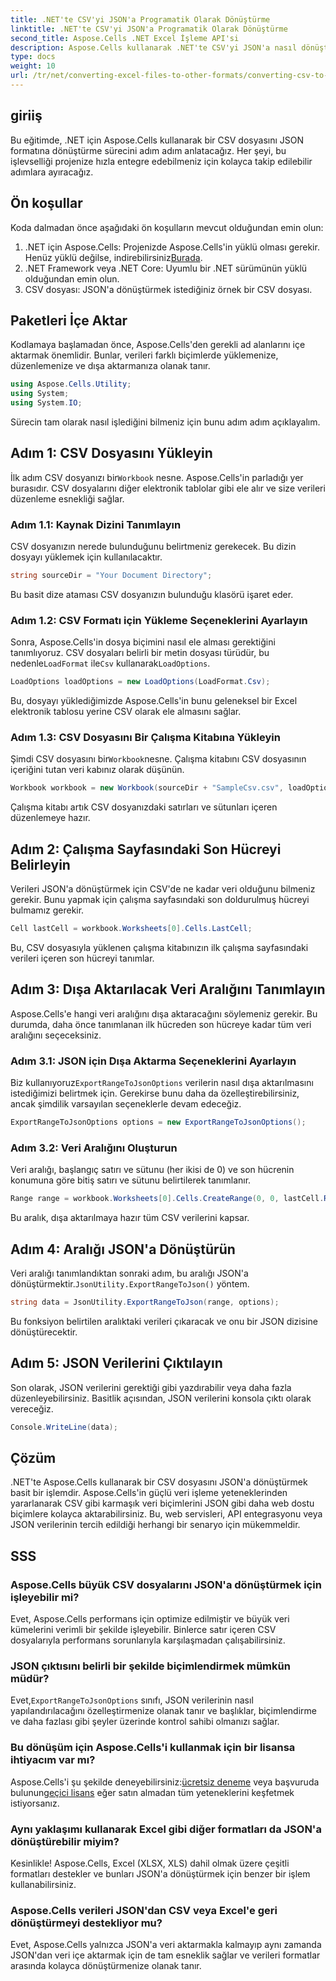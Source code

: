 ```yaml
---
title: .NET'te CSV'yi JSON'a Programatik Olarak Dönüştürme
linktitle: .NET'te CSV'yi JSON'a Programatik Olarak Dönüştürme
second_title: Aspose.Cells .NET Excel İşleme API'si
description: Aspose.Cells kullanarak .NET'te CSV'yi JSON'a nasıl dönüştüreceğinizi öğrenin. Kolay takip edilebilir kod örnekleriyle veri dönüşümü için adım adım kılavuz.
type: docs
weight: 10
url: /tr/net/converting-excel-files-to-other-formats/converting-csv-to-json/
---
```

## giriiş
Bu eğitimde, .NET için Aspose.Cells kullanarak bir CSV dosyasını JSON formatına dönüştürme sürecini adım adım anlatacağız. Her şeyi, bu işlevselliği projenize hızla entegre edebilmeniz için kolayca takip edilebilir adımlara ayıracağız.
## Ön koşullar
Koda dalmadan önce aşağıdaki ön koşulların mevcut olduğundan emin olun:
1.  .NET için Aspose.Cells: Projenizde Aspose.Cells'in yüklü olması gerekir. Henüz yüklü değilse, indirebilirsiniz[Burada](https://releases.aspose.com/cells/net/).
2. .NET Framework veya .NET Core: Uyumlu bir .NET sürümünün yüklü olduğundan emin olun.
3. CSV dosyası: JSON'a dönüştürmek istediğiniz örnek bir CSV dosyası.
## Paketleri İçe Aktar
Kodlamaya başlamadan önce, Aspose.Cells'den gerekli ad alanlarını içe aktarmak önemlidir. Bunlar, verileri farklı biçimlerde yüklemenize, düzenlemenize ve dışa aktarmanıza olanak tanır.
```csharp
using Aspose.Cells.Utility;
using System;
using System.IO;
```
Sürecin tam olarak nasıl işlediğini bilmeniz için bunu adım adım açıklayalım.
## Adım 1: CSV Dosyasını Yükleyin
 İlk adım CSV dosyanızı bir`Workbook` nesne. Aspose.Cells'in parladığı yer burasıdır. CSV dosyalarını diğer elektronik tablolar gibi ele alır ve size verileri düzenleme esnekliği sağlar.
### Adım 1.1: Kaynak Dizini Tanımlayın
CSV dosyanızın nerede bulunduğunu belirtmeniz gerekecek. Bu dizin dosyayı yüklemek için kullanılacaktır.
```csharp
string sourceDir = "Your Document Directory";
```
Bu basit dize ataması CSV dosyanızın bulunduğu klasörü işaret eder.
### Adım 1.2: CSV Formatı için Yükleme Seçeneklerini Ayarlayın
 Sonra, Aspose.Cells'in dosya biçimini nasıl ele alması gerektiğini tanımlıyoruz. CSV dosyaları belirli bir metin dosyası türüdür, bu nedenle`LoadFormat` ile`Csv` kullanarak`LoadOptions`.
```csharp
LoadOptions loadOptions = new LoadOptions(LoadFormat.Csv);
```
Bu, dosyayı yüklediğimizde Aspose.Cells'in bunu geleneksel bir Excel elektronik tablosu yerine CSV olarak ele almasını sağlar.
### Adım 1.3: CSV Dosyasını Bir Çalışma Kitabına Yükleyin
 Şimdi CSV dosyasını bir`Workbook`nesne. Çalışma kitabını CSV dosyasının içeriğini tutan veri kabınız olarak düşünün.
```csharp
Workbook workbook = new Workbook(sourceDir + "SampleCsv.csv", loadOptions);
```
Çalışma kitabı artık CSV dosyanızdaki satırları ve sütunları içeren düzenlemeye hazır.
## Adım 2: Çalışma Sayfasındaki Son Hücreyi Belirleyin
Verileri JSON'a dönüştürmek için CSV'de ne kadar veri olduğunu bilmeniz gerekir. Bunu yapmak için çalışma sayfasındaki son doldurulmuş hücreyi bulmamız gerekir.
```csharp
Cell lastCell = workbook.Worksheets[0].Cells.LastCell;
```
Bu, CSV dosyasıyla yüklenen çalışma kitabınızın ilk çalışma sayfasındaki verileri içeren son hücreyi tanımlar.
## Adım 3: Dışa Aktarılacak Veri Aralığını Tanımlayın
Aspose.Cells'e hangi veri aralığını dışa aktaracağını söylemeniz gerekir. Bu durumda, daha önce tanımlanan ilk hücreden son hücreye kadar tüm veri aralığını seçeceksiniz.
### Adım 3.1: JSON için Dışa Aktarma Seçeneklerini Ayarlayın
 Biz kullanıyoruz`ExportRangeToJsonOptions` verilerin nasıl dışa aktarılmasını istediğimizi belirtmek için. Gerekirse bunu daha da özelleştirebilirsiniz, ancak şimdilik varsayılan seçeneklerle devam edeceğiz.
```csharp
ExportRangeToJsonOptions options = new ExportRangeToJsonOptions();
```
### Adım 3.2: Veri Aralığını Oluşturun
Veri aralığı, başlangıç satırı ve sütunu (her ikisi de 0) ve son hücrenin konumuna göre bitiş satırı ve sütunu belirtilerek tanımlanır.
```csharp
Range range = workbook.Worksheets[0].Cells.CreateRange(0, 0, lastCell.Row + 1, lastCell.Column + 1);
```
Bu aralık, dışa aktarılmaya hazır tüm CSV verilerini kapsar.
## Adım 4: Aralığı JSON'a Dönüştürün
 Veri aralığı tanımlandıktan sonraki adım, bu aralığı JSON'a dönüştürmektir.`JsonUtility.ExportRangeToJson()` yöntem.
```csharp
string data = JsonUtility.ExportRangeToJson(range, options);
```
Bu fonksiyon belirtilen aralıktaki verileri çıkaracak ve onu bir JSON dizisine dönüştürecektir.
## Adım 5: JSON Verilerini Çıktılayın
Son olarak, JSON verilerini gerektiği gibi yazdırabilir veya daha fazla düzenleyebilirsiniz. Basitlik açısından, JSON verilerini konsola çıktı olarak vereceğiz.
```csharp
Console.WriteLine(data);
```
## Çözüm
.NET'te Aspose.Cells kullanarak bir CSV dosyasını JSON'a dönüştürmek basit bir işlemdir. Aspose.Cells'in güçlü veri işleme yeteneklerinden yararlanarak CSV gibi karmaşık veri biçimlerini JSON gibi daha web dostu biçimlere kolayca aktarabilirsiniz. Bu, web servisleri, API entegrasyonu veya JSON verilerinin tercih edildiği herhangi bir senaryo için mükemmeldir.
## SSS
### Aspose.Cells büyük CSV dosyalarını JSON'a dönüştürmek için işleyebilir mi?  
Evet, Aspose.Cells performans için optimize edilmiştir ve büyük veri kümelerini verimli bir şekilde işleyebilir. Binlerce satır içeren CSV dosyalarıyla performans sorunlarıyla karşılaşmadan çalışabilirsiniz.
### JSON çıktısını belirli bir şekilde biçimlendirmek mümkün müdür?  
 Evet,`ExportRangeToJsonOptions` sınıfı, JSON verilerinin nasıl yapılandırılacağını özelleştirmenize olanak tanır ve başlıklar, biçimlendirme ve daha fazlası gibi şeyler üzerinde kontrol sahibi olmanızı sağlar.
### Bu dönüşüm için Aspose.Cells'i kullanmak için bir lisansa ihtiyacım var mı?  
 Aspose.Cells'i şu şekilde deneyebilirsiniz:[ücretsiz deneme](https://releases.aspose.com/) veya başvuruda bulunun[geçici lisans](https://purchase.aspose.com/temporary-license/) eğer satın almadan tüm yeteneklerini keşfetmek istiyorsanız.
### Aynı yaklaşımı kullanarak Excel gibi diğer formatları da JSON'a dönüştürebilir miyim?  
Kesinlikle! Aspose.Cells, Excel (XLSX, XLS) dahil olmak üzere çeşitli formatları destekler ve bunları JSON'a dönüştürmek için benzer bir işlem kullanabilirsiniz.
### Aspose.Cells verileri JSON'dan CSV veya Excel'e geri dönüştürmeyi destekliyor mu?  
Evet, Aspose.Cells yalnızca JSON'a veri aktarmakla kalmayıp aynı zamanda JSON'dan veri içe aktarmak için de tam esneklik sağlar ve verileri formatlar arasında kolayca dönüştürmenize olanak tanır.